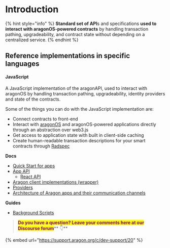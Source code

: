 # Introduction

{% hint style="info" %}
**Standard set of API**s and specifications **used to interact with aragonOS-powered contracts** by handling transaction pathing, upgradeability, and contract state without depending on a centralized service.
{% endhint %}

## Reference implementations in specific languages <a href="#reference-implementations-in-specific-languages" id="reference-implementations-in-specific-languages"></a>

#### JavaScript <a href="#javascript" id="javascript"></a>

A JavaScript implementation of the aragonAPI, used to interact with aragonOS by handling transaction pathing, upgradeability, identity providers and state of the contracts.

Some of the things you can do with the JavaScript implementation are:

* Connect contracts to front-end
* Interact with [aragonOS](../aragonos/) and aragonOS-powered applications directly through an abstraction over web3.js
* Get access to application state with built in client-side caching
* Create human-readable transaction descriptions for your smart contracts through [Radspec](../the-basics/human-readable-transactions.md)

**Docs**

* [Quick Start for apps](javascript/quick-start.md)
* [App API](javascript/app-api.md)
  * [React API](javascript/react-api.md)
* [Aragon client implementations (wrapper)](javascript/wrapper.md)
* [Providers](javascript/providers.md)
* [Architecture of Aragon apps and their communication channels](javascript/architecture-off-apps.md)

**Guides**

* [Background Scripts](javascript/background-scripts.md)



> <mark style="color:purple;">**Do you have a question? Leave your comments here at our Discourse forum**</mark>** 👇**

{% embed url="https://support.aragon.org/c/dev-support/20" %}

